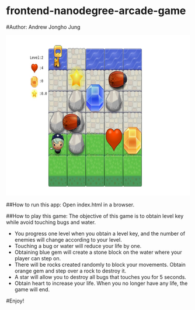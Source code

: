 frontend-nanodegree-arcade-game
===============================
#Author: Andrew Jongho Jung

<img src="./images/screenshot.jpg" alt="Screenshot preview" width="688" height="438">

##How to run this app:
Open index.html in a browser.

##How to play this game: 
The objective of this game is to obtain level key while avoid touching bugs and water.

- You progress one level when you obtain a level key, and the number of enemies will change
according to your level.
- Touching a bug or water will reduce your life by one. 
- Obtaining blue gem will create a stone block on the water where your player can step on.
- There will be rocks created randomly to block your movements. Obtain orange gem and step over
a rock to destroy it.
- A star will allow you to destroy all bugs that touches you for 5 seconds. 
- Obtain heart to increase your life. When you no longer have any life, the game will end.

#Enjoy!
